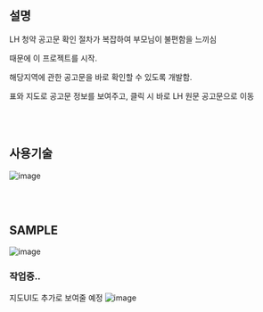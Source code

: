 ## 설명

LH 청약 공고문 확인 절차가 복잡하여 부모님이 불편함을 느끼심 

때문에 이 프로젝트를 시작.

해당지역에 관한 공고문을 바로 확인할 수 있도록 개발함.

표와 지도로 공고문 정보를 보여주고, 클릭 시 바로 LH 원문 공고문으로 이동

<br><br>






## 사용기술

![image](https://github.com/newcodingtest/LH_RENTAL_HOUSE_ALRAM/assets/57785267/31ab1e4c-862f-4274-a142-1c1365f88ed6)

<br><br>


## SAMPLE

![image](https://github.com/newcodingtest/LH_RENTAL_HOUSE_ALRAM/assets/57785267/1d6a400b-6b60-40d2-9d3c-8e5e5fbf8df6)
<br>

### 작업중..
지도UI도 추가로 보여줄 예정
![image](https://github.com/newcodingtest/LH_RENTAL_HOUSE_ALRAM/assets/57785267/ab075543-bac5-4f33-9f68-5dbbc270e969)

